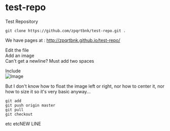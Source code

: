 test-repo
=========

Test Repository

`git clone https://github.com/zpqrtbnk/test-repo.git .`

We have pages at : http://zpqrtbnk.github.io/test-repo/ 

Edit the file  
Add an image  
Can't get a newline? Must add two spaces  

Include  
![Image](https://raw.github.com/zpqrtbnk/test-repo/master/wtf.jpg)

But I don't know how to float the image left or right, nor how to center it, nor how to size
it so it's very basic anyway...


`git add`  
`git push origin master`  
`git pull`  
`git checkout`  

etc
etcNEW LINE

